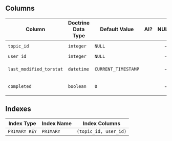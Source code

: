 ## Columns

| Column | Doctrine Data Type | Default Value | AI? | NULL? | Column DDL |
| ------ | ------------------ | ------------- | :-: | :---: | ---------- |
| `topic_id` | `integer` | `NULL` |  | - | `INT UNSIGNED NOT NULL` |
| `user_id` | `integer` | `NULL` |  | - | `INT NOT NULL` |
| `last_modified_torstat` | `datetime` | `CURRENT_TIMESTAMP` |  | - | `DATETIME DEFAULT CURRENT_TIMESTAMP NOT NULL` |
| `completed` | `boolean` | `0` |  | - | `TINYINT(1) DEFAULT '0' NOT NULL` |

## Indexes

| Index Type | Index Name | Index Columns |
| ---------- | ---------- | ------------- |
| `PRIMARY KEY` | `PRIMARY` | `(topic_id, user_id)` |
